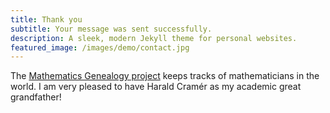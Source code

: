 ```yaml
---
title: Thank you
subtitle: Your message was sent successfully.
description: A sleek, modern Jekyll theme for personal websites.
featured_image: /images/demo/contact.jpg
---
```


The [Mathematics Genealogy project](https://www.genealogy.math.ndsu.nodak.edu/id.php?id=104187) keeps tracks of mathematicians in the world. I am very pleased to have Harald Cramér as my academic great grandfather!
